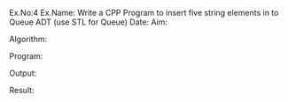 Ex.No:4
Ex.Name: Write a CPP Program to insert five string elements in to Queue ADT (use STL for Queue)
Date:
Aim:


Algorithm:





Program:



Output:



Result:

